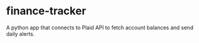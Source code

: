 # finance-tracker
A python app that connects to Plaid API to fetch account balances and send daily alerts.
